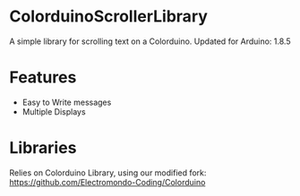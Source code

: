 ColorduinoScrollerLibrary
=========================

A simple library for scrolling text on a Colorduino.
Updated for Arduino: 1.8.5

Features
========


- Easy to Write messages
- Multiple Displays

Libraries
=========

Relies on Colorduino Library, using our modified fork: https://github.com/Electromondo-Coding/Colorduino